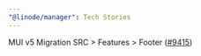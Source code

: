 ```yaml
---
"@linode/manager": Tech Stories
---
```


MUI v5 Migration SRC > Features > Footer ([#9415](https://github.com/linode/manager/pull/9415))
